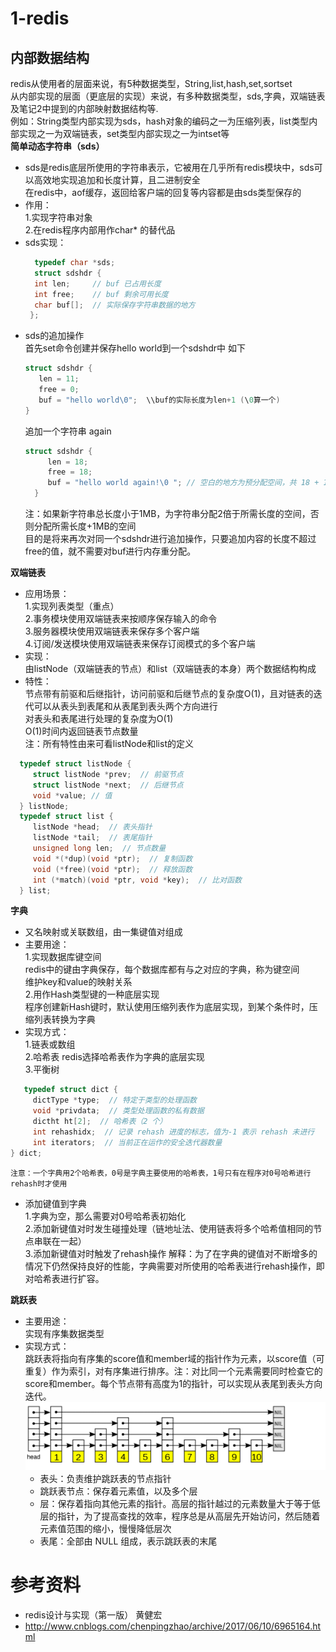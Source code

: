 # 1-redis
 ## 内部数据结构   
 redis从使用者的层面来说，有5种数据类型，String,list,hash,set,sortset   
 从内部实现的层面（更底层的实现）来说，有多种数据类型，sds,字典，双端链表及笔记2中提到的内部映射数据结构等.   
 例如：String类型内部实现为sds，hash对象的编码之一为压缩列表，list类型内部实现之一为双端链表，set类型内部实现之一为intset等     
**简单动态字符串（sds）**
* sds是redis底层所使用的字符串表示，它被用在几乎所有redis模块中，sds可以高效地实现追加和长度计算，且二进制安全  
  在redis中，aof缓存，返回给客户端的回复等内容都是由sds类型保存的  
 * 作用：  
             1.实现字符串对象   
             2.在redis程序内部用作char* 的替代品
*  sds实现：
      ```C
        typedef char *sds;                                                                                 
        struct sdshdr {                                                                                   
        int len;     // buf 已占用长度 
        int free;    // buf 剩余可用长度
        char buf[];  // 实际保存字符串数据的地方
       }; 
      ```
* sds的追加操作  
  首先set命令创建并保存hello world到一个sdshdr中 如下  
   ```C
  struct sdshdr {  
      len = 11;  
      free = 0;  
      buf = "hello world\0";  \\buf的实际长度为len+1 (\0算一个)
   }
  ```
  追加一个字符串 again  
  ```C  
  struct sdshdr {
       len = 18;
       free = 18;
       buf = "hello world again!\0 "; // 空白的地方为预分配空间，共 18 + 18 + 1 个字节
    }
  ``` 
    注：如果新字符串总长度小于1MB，为字符串分配2倍于所需长度的空间，否则分配所需长度+1MB的空间  
    目的是将来再次对同一个sdshdr进行追加操作，只要追加内容的长度不超过free的值，就不需要对buf进行内存重分配。        
  
 **双端链表**
 *  应用场景：  
    1.实现列表类型（重点）        
    2.事务模块使用双端链表来按顺序保存输入的命令  
    3.服务器模块使用双端链表来保存多个客户端  
    4.订阅/发送模块使用双端链表来保存订阅模式的多个客户端  
 *  实现：  
    由listNode（双端链表的节点）和list（双端链表的本身）两个数据结构构成  
 *  特性：  
    节点带有前驱和后继指针，访问前驱和后继节点的复杂度O(1)，且对链表的迭代可以从表头到表尾和从表尾到表头两个方向进行  
    对表头和表尾进行处理的复杂度为O(1)  
    O(1)时间内返回链表节点数量  
    注：所有特性由来可看listNode和list的定义  
   ```C
     typedef struct listNode {
        struct listNode *prev;  // 前驱节点
        struct listNode *next;  // 后继节点
        void *value; // 值
     } listNode;
     typedef struct list {
        listNode *head;  // 表头指针
        listNode *tail;  // 表尾指针
        unsigned long len;  // 节点数量
        void *(*dup)(void *ptr);  // 复制函数
        void (*free)(void *ptr);  // 释放函数
        int (*match)(void *ptr, void *key);  // 比对函数
     } list;
   ```
**字典**  
  * 又名映射或关联数组，由一集键值对组成  
  * 主要用途：  
    1.实现数据库键空间   
      redis中的键由字典保存，每个数据库都有与之对应的字典，称为键空间    
      维护key和value的映射关系   
    2.用作Hash类型键的一种底层实现  
      程序创建新Hash键时，默认使用压缩列表作为底层实现，到某个条件时，压缩列表转换为字典  
  * 实现方式：  
     1.链表或数组  
     2.哈希表 redis选择哈希表作为字典的底层实现  
     3.平衡树    
 ```C
    typedef struct dict {
      dictType *type;  // 特定于类型的处理函数
      void *privdata;  // 类型处理函数的私有数据
      dictht ht[2];  // 哈希表（2 个）
      int rehashidx;  // 记录 rehash 进度的标志，值为-1 表示 rehash 未进行
      int iterators;  // 当前正在运作的安全迭代器数量
} dict;
 ```
    注意：一个字典用2个哈希表，0号是字典主要使用的哈希表，1号只有在程序对0号哈希进行rehash时才使用
  *  添加键值到字典  
     1.字典为空，那么需要对0号哈希表初始化  
     2.添加新键值对时发生碰撞处理（链地址法、使用链表将多个哈希值相同的节点串联在一起）   
     3.添加新键值对时触发了rehash操作 
        解释：为了在字典的键值对不断增多的情况下仍然保持良好的性能，字典需要对所使用的哈希表进行rehash操作，即对哈希表进行扩容。   

 **跳跃表**      
  *  主要用途：  
       实现有序集数据类型   
  *  实现方式：  
       跳跃表将指向有序集的score值和member域的指针作为元素，以score值（可重复）作为索引，对有序集进行排序。注：对比同一个元素需要同时检查它的score和member。每个节点带有高度为1的指针，可以实现从表尾到表头方向迭代。        
      ![image](https://github.com/FantasmYi/CodeMonkeyNote/blob/master/image/JumpTable.png)    
      * 表头：负责维护跳跃表的节点指针  
      * 跳跃表节点：保存着元素值，以及多个层  
      * 层：保存着指向其他元素的指针。高层的指针越过的元素数量大于等于低层的指针，为了提高查找的效率，程序总是从高层先开始访问，然后随着元素值范围的缩小，慢慢降低层次  
      * 表尾：全部由 NULL 组成，表示跳跃表的末尾
      
      
# 参考资料   
  * redis设计与实现（第一版） 黄健宏    
  * http://www.cnblogs.com/chenpingzhao/archive/2017/06/10/6965164.html
          
